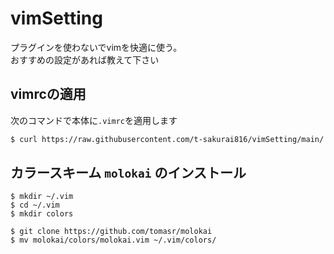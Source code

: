 # vimSetting

プラグインを使わないでvimを快適に使う。  
おすすめの設定があれば教えて下さい

## vimrcの適用

次のコマンドで本体に`.vimrc`を適用します

```bash
$ curl https://raw.githubusercontent.com/t-sakurai816/vimSetting/main/.vimrc > ~/.vimrc
```

## カラースキーム `molokai` のインストール

```
$ mkdir ~/.vim
$ cd ~/.vim
$ mkdir colors

$ git clone https://github.com/tomasr/molokai
$ mv molokai/colors/molokai.vim ~/.vim/colors/
```
